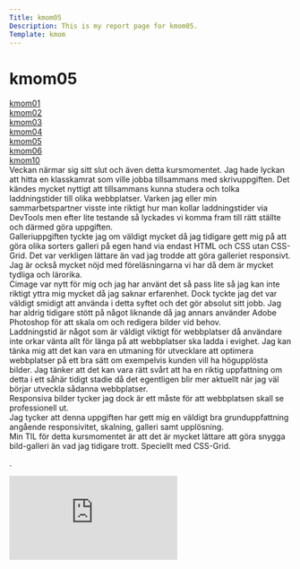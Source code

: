 ```yaml
---
Title: kmom05
Description: This is my report page for kmom05.
Template: kmom
---
```


kmom05
==========================
<div class="menu">
<a href="kmom01" class="clrlink">kmom01</a><br>
<a href="kmom02" class="clrlink">kmom02</a><br>
<a href="kmom03" class="clrlink">kmom03</a><br>
<a href="kmom04" class="clrlink">kmom04</a><br>
<a href="kmom05" class="clrlink">kmom05</a><br>
<a href="kmom06" class="clrlink">kmom06</a><br>
<a href="kmom10" class="clrlink">kmom10</a><br>


</div>
<div class="reportright">
Veckan närmar sig sitt slut och även detta kursmomentet. Jag hade lyckan att hitta en klasskamrat som ville jobba tillsammans med skrivuppgiften. Det kändes mycket nyttigt att tillsammans kunna studera och tolka laddningstider till olika webbplatser. Varken jag eller min sammarbetspartner visste inte riktigt hur man kollar laddningstider via DevTools men efter lite testande så lyckades vi komma fram till rätt ställte och därmed göra uppgiften.<br>
Galleriuppgiften tyckte jag om väldigt mycket då jag tidigare gett mig på att göra olika sorters galleri på egen hand via endast HTML och CSS utan CSS-Grid. Det var verkligen lättare än vad jag trodde att göra galleriet responsivt. Jag är också mycket nöjd med föreläsningarna vi har då dem är mycket tydliga och lärorika.<br>
Cimage var nytt för mig och jag har använt det så pass lite så jag kan inte riktigt yttra mig mycket då jag saknar erfarenhet. Dock tyckte jag det var väldigt smidigt att använda i detta syftet och det gör absolut sitt jobb. Jag har aldrig tidigare stött på något liknande då jag annars använder Adobe Photoshop för att skala om och redigera bilder vid behov.<br>
Laddningstid är något som är väldigt viktigt för webbplatser då användare inte orkar vänta allt för länga på att webbplatser ska ladda i evighet. Jag kan tänka mig att det kan vara en utmaning för utvecklare att optimera webbplatser på ett bra sätt om exempelvis kunden vill ha högupplösta bilder. Jag tänker att det kan vara rätt svårt att ha en riktig uppfattning om detta i ett såhär tidigt stadie då det egentligen blir mer aktuellt när jag väl börjar utveckla sådanna webbplatser.<br>
Responsiva bilder tycker jag dock är ett måste för att webbplatsen skall se professionell ut.<br>
Jag tycker att denna uppgiften har gett mig en väldigt bra grunduppfattning angående responsivitet, skalning, galleri samt upplösning.<br>
Min TIL för detta kursmomentet är att det är mycket lättare att göra snygga bild-galleri än vad jag tidigare trott. Speciellt med CSS-Grid.<br>

</div>

<p> .</p>

<div class="embed-container">
    <iframe src="https://www.youtube.com/embed/dy8u5LXyRVY" title="vid" frameborder="0" allowfullscreen></iframe>
</div>

